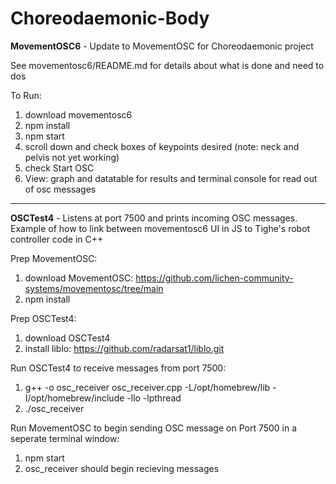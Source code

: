 # Choreodaemonic-Body

**MovementOSC6** - Update to MovementOSC for Choreodaemonic project

See movementosc6/README.md for details about what is done and need to dos 

To Run: 
1) download movementosc6
2) npm install
3) npm start
4) scroll down and check boxes of keypoints desired (note: neck and pelvis not yet working)
5) check Start OSC
6) View: graph and datatable for results and terminal console for read out of osc messages 

-----------------

**OSCTest4** - Listens at port 7500 and prints incoming OSC messages. Example of how to link between movementosc6 UI in JS to Tighe's robot controller code in C++

Prep MovementOSC:
1) download MovementOSC: https://github.com/lichen-community-systems/movementosc/tree/main 
2) npm install

Prep OSCTest4:
1) download OSCTest4
2) install liblo: https://github.com/radarsat1/liblo.git

Run OSCTest4 to receive messages from port 7500:
1) g++ -o osc_receiver osc_receiver.cpp -L/opt/homebrew/lib -I/opt/homebrew/include -llo -lpthread
2) ./osc_receiver

Run MovementOSC to begin sending OSC message on Port 7500 in a seperate terminal window:
1) npm start
2) osc_receiver should begin recieving messages
